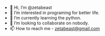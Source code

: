 - 👋 Hi, I’m @zetabeast
- 👀 I’m interested in programing for better life.
- 🌱 I’m currently learning the python.
- 💞️ I’m looking to collaborate on nobody.
- 📫 How to reach me - zetabeast@gmail.com

<!---
zetabeast/zetabeast is a ✨ special ✨ repository because its `README.md` (this file) appears on your GitHub profile.
You can click the Preview link to take a look at your changes.
--->
